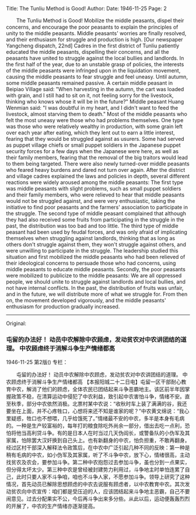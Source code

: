 Title: The Tunliu Method is Good!
Author:
Date: 1946-11-25
Page: 2

　　The Tunliu Method is Good!
    Mobilize the middle peasants, dispel their concerns, and encourage the poor peasants to explain the principles of unity to the middle peasants.
    Middle peasants' worries are finally resolved, and their enthusiasm for struggle and production is high.
    [Our newspaper Yangcheng dispatch, 22nd] Cadres in the first district of Tunliu patiently educated the middle peasants, dispelling their concerns, and all the peasants have united to struggle against the local bullies and landlords. In the first half of the year, due to an unstable grasp of policies, the interests of the middle peasants were infringed upon in the liquidation movement, causing the middle peasants to fear struggle and feel uneasy. Until autumn, some middle peasants remained passive. A certain middle peasant in Beipiao Village said: "When harvesting in the autumn, the cart was loaded with grain, and I still had to sit on it, not feeling sorry for the livestock, thinking who knows whose it will be in the future?" Middle peasant Huang Wenmian said: "I was doubtful in my heart, and I didn't want to feed the livestock, almost starving them to death." Most of the middle peasants who felt the most uneasy were those who had problems themselves. One type was those who were relatively wealthy in production, with some grain left over each year after eating, which they lent out to earn a little interest, fearing that they would be struggled against as usurers. Some had served as puppet village chiefs or small puppet soldiers in the Japanese puppet security forces for a few days when the Japanese were here, as well as their family members, fearing that the removal of the big traitors would lead to them being targeted. There were also newly turned-over middle peasants who feared heavy burdens and dared not turn over again. After the district and village cadres explained the laws and policies in depth, several different reactions were widely aroused among the middle peasants: The first type was middle peasants with slight problems, such as small puppet soldiers and their family members, who were relieved to hear that middle peasants would not be struggled against, and were very enthusiastic, taking the initiative to find poor peasants and the farmers' association to participate in the struggle. The second type of middle peasant complained that although they had also received some fruits from participating in the struggle in the past, the distribution was too bad and too little. The third type of middle peasant had been used by feudal forces, and was only afraid of implicating themselves when struggling against landlords, thinking that as long as others don't struggle against them, they won't struggle against others, and were unwilling to participate in the struggle. The leadership studied this situation and first mobilized the middle peasants who had been relieved of their ideological concerns to persuade those who had concerns, using middle peasants to educate middle peasants. Secondly, the poor peasants were mobilized to publicize to the middle peasants: We are all oppressed people, we should unite to struggle against landlords and local bullies, and not have internal conflicts. In the past, the distribution of fruits was unfair, and in the future, we will distribute more of what we struggle for. From then on, the movement developed vigorously, and the middle peasants' enthusiasm for production gradually increased.



<hr /> 

Original: 


### 屯留的办法好！  动员中农解除中农顾虑，发动贫农对中农讲团结的道理。  中农顾虑终于消解斗争生产情绪都高

1946-11-25
第2版()
专栏：

　　屯留的办法好！
    动员中农解除中农顾虑，发动贫农对中农讲团结的道理。
    中农顾虑终于消解斗争生产情绪都高
    【本报阳城二十二日电】屯留一区干部耐心教育中农，解消了他们的顾虑，全体农民已团结起来斗争恶霸地主。该区前半年因掌握政策不稳，在清算运动中侵犯了中农利益，致引起中农害怕斗争，情绪不安。直至秋季，部分中农依然消极。北票村某中农说：“收秋时车上装了满满的谷，我还要坐在上面，并不心疼牲口，心想将来还不知是谁家的呢？”中农黄文绵说：“我心里疑惑，牲口也不想喂，几乎给饿死了。”情绪最不安的中农，多半是本身有毛病的。一种是生产较富裕的，每年打的粮食除吃外尚余一部分，借出去吃一点利，恐怕将他当高利贷斗争。有的是日本人在时当过几天伪阎长，或警备队的小伪军及其家属，怕除罢大汉奸换到自己头上。也有新翻身的中农，怕负担重，不敢再翻身。经过区村干部深入解释法令政策后，在中农中广泛引起几种不同的反映：第一种是稍有毛病的中农，如小伪军及其家属，听了不斗争中农，放下心，情绪很高，主动找贫农及农会，要参加斗争。第二种中农抱怨过去参加斗争，虽也分到一点果实，但分得太坏太少。第三种中农是曾经被封建势力利用过，斗争地主时单怕连累了自己，此时只要人家不斗争咱，咱也不斗争人家，不愿参加斗争。领导上研究了这种情况，首先动员已解除思想顾虑的中农去说服有顾虑者，以中农教育中农。其次发动贫农向中农宣传：咱们都是受压迫的人，应该团结起来斗争地主恶霸，自己不要闹意见。过去分配果实不公，今后再斗争出来多分些。从此以后，运动便轰轰烈烈的开展了，中农的生产情绪亦逐渐提高。
